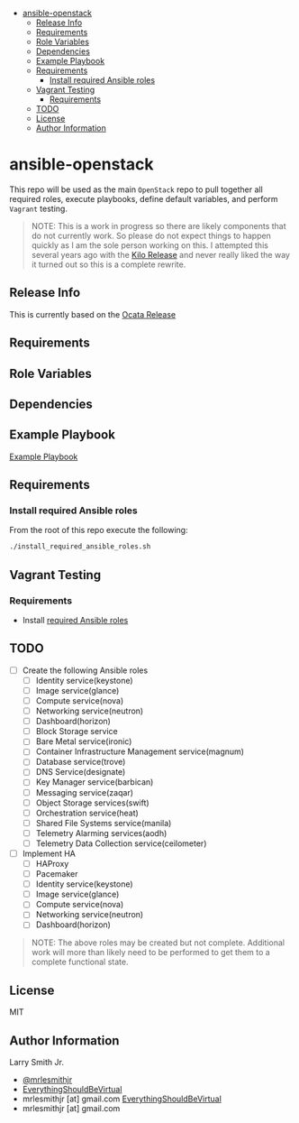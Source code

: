 <!-- START doctoc generated TOC please keep comment here to allow auto update -->
<!-- DON'T EDIT THIS SECTION, INSTEAD RE-RUN doctoc TO UPDATE -->
<!-- DON'T EDIT THIS SECTION, INSTEAD RE-RUN doctoc TO UPDATE -->

- [ansible-openstack](#ansible-openstack)
  - [Release Info](#release-info)
  - [Requirements](#requirements)
  - [Role Variables](#role-variables)
  - [Dependencies](#dependencies)
  - [Example Playbook](#example-playbook)
  - [Requirements](#requirements-1)
    - [Install required Ansible roles](#install-required-ansible-roles)
  - [Vagrant Testing](#vagrant-testing)
    - [Requirements](#requirements-2)
  - [TODO](#todo)
  - [License](#license)
  - [Author Information](#author-information)

<!-- END doctoc generated TOC please keep comment here to allow auto update -->

# ansible-openstack

This repo will be used as the main `OpenStack` repo to pull together all required
roles, execute playbooks, define default variables, and perform `Vagrant` testing.

> NOTE: This is a work in progress so there are likely components that do not
> currently work.
> So please do not expect things to happen quickly as I am the sole person
> working on this. I attempted this several years ago with the [Kilo Release](https://github.com/mrlesmithjr/ansible-openstack-old) and never really
> liked the way it turned out so this is a complete rewrite.

## Release Info

This is currently based on the [Ocata Release](https://docs.openstack.org/ocata/)

## Requirements

## Role Variables

## Dependencies

## Example Playbook

[Example Playbook](./playbook.yml)

## Requirements

### Install required Ansible roles

From the root of this repo execute the following:

```bash
./install_required_ansible_roles.sh
```

## Vagrant Testing

### Requirements

-   Install [required Ansible roles](#requirements-install-required-ansible-roles)

## TODO

-   [ ] Create the following Ansible roles
    -   [ ] Identity service(keystone)
    -   [ ] Image service(glance)
    -   [ ] Compute service(nova)
    -   [ ] Networking service(neutron)
    -   [ ] Dashboard(horizon)
    -   [ ] Block Storage service
    -   [ ] Bare Metal service(ironic)
    -   [ ] Container Infrastructure Management service(magnum)
    -   [ ] Database service(trove)
    -   [ ] DNS Service(designate)
    -   [ ] Key Manager service(barbican)
    -   [ ] Messaging service(zaqar)
    -   [ ] Object Storage services(swift)
    -   [ ] Orchestration service(heat)
    -   [ ] Shared File Systems service(manila)
    -   [ ] Telemetry Alarming services(aodh)
    -   [ ] Telemetry Data Collection service(ceilometer)
-   [ ] Implement HA
    -   [ ] HAProxy
    -   [ ] Pacemaker
    -   [ ] Identity service(keystone)
    -   [ ] Image service(glance)
    -   [ ] Compute service(nova)
    -   [ ] Networking service(neutron)
    -   [ ] Dashboard(horizon)

> NOTE: The above roles may be created but not complete. Additional work will more
> than likely need to be performed to get them to a complete functional state.

## License

MIT

## Author Information

Larry Smith Jr.

-   [@mrlesmithjr](https://www.twitter.com/mrlesmithjr)
-   [EverythingShouldBeVirtual](http://www.everythingshouldbevirtual.com)
-   mrlesmithjr [at] gmail.com
    [EverythingShouldBeVirtual](http://www.everythingshouldbevirtual.com)
-   mrlesmithjr [at] gmail.com
